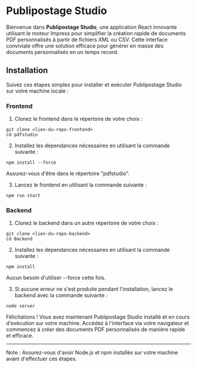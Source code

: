 # Publipostage Studio

Bienvenue dans **Publipostage Studio**, une application React innovante utilisant le moteur Impress pour simplifier la création rapide de documents PDF personnalisés à partir de fichiers XML ou CSV. Cette interface conviviale offre une solution efficace pour générer en masse des documents personnalisés en un temps record.

## Installation

Suivez ces étapes simples pour installer et exécuter Publipostage Studio sur votre machine locale :

### Frontend

1. Clonez le frontend dans le répertoire de votre choix :

```
git clone <lien-du-repo-frontend>
cd pdfstudio
```

2. Installez les dépendances nécessaires en utilisant la commande suivante :

```
npm install --force
```

Assurez-vous d'être dans le répertoire "pdfstudio".

3. Lancez le frontend en utilisant la commande suivante :

```
npm run start
```

### Backend

1. Clonez le backend dans un autre répertoire de votre choix :

```
git clone <lien-du-repo-backend>
cd Backend
```

2. Installez les dépendances nécessaires en utilisant la commande suivante :

```
npm install
```

Aucun besoin d'utiliser --force cette fois.

3. Si aucune erreur ne s'est produite pendant l'installation, lancez le backend avec la commande suivante :

```
node server
```

Félicitations ! Vous avez maintenant Publipostage Studio installé et en cours d'exécution sur votre machine. Accédez à l'interface via votre navigateur et commencez à créer des documents PDF personnalisés de manière rapide et efficace.

---

Note : Assurez-vous d'avoir Node.js et npm installés sur votre machine avant d'effectuer ces étapes.
